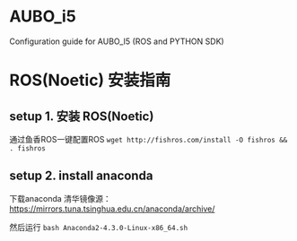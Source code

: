 # AUBO_i5
Configuration guide for AUBO_I5 (ROS and PYTHON SDK)

# ROS(Noetic) 安装指南

## setup 1. 安装 ROS(Noetic)
通过鱼香ROS一键配置ROS
`wget http://fishros.com/install -O fishros && . fishros`

## setup 2. install anaconda
下载anaconda 清华镜像源：<https://mirrors.tuna.tsinghua.edu.cn/anaconda/archive/>

然后运行
`bash Anaconda2-4.3.0-Linux-x86_64.sh`
